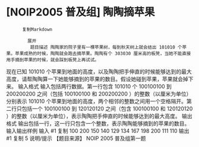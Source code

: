 # [NOIP2005 普及组] 陶陶摘苹果


          复制Markdown
         
            展开
             题目描述 陶陶家的院子里有一棵苹果树，每到秋天树上就会结出 101010 个苹果。苹果成熟的时候，陶陶就会跑去摘苹果。陶陶有个 303030 厘米高的板凳，当她不能直接用手摘到苹果的时候，就会踩到板凳上再试试。
现在已知 101010 个苹果到地面的高度，以及陶陶把手伸直的时候能够达到的最大高度，请帮陶陶算一下她能够摘到的苹果的数目。假设她碰到苹果，苹果就会掉下来。
 输入格式 输入包括两行数据。第一行包含 101010 个 100100100 到 200200200 之间（包括 100100100 和 200200200 ）的整数（以厘米为单位）分别表示 101010 个苹果到地面的高度，两个相邻的整数之间用一个空格隔开。第二行只包括一个 100100100 到 120120120 之间（包含 100100100 和 120120120 ）的整数（以厘米为单位），表示陶陶把手伸直的时候能够达到的最大高度。
 输出格式 输出包括一行，这一行只包含一个整数，表示陶陶能够摘到的苹果的数目。
  输入输出样例 输入 #1 
    复制
   100 200 150 140 129 134 167 198 200 111
110
 输出 #1 
    复制
   5 说明/提示 【题目来源】
NOIP 2005 普及组第一题
 